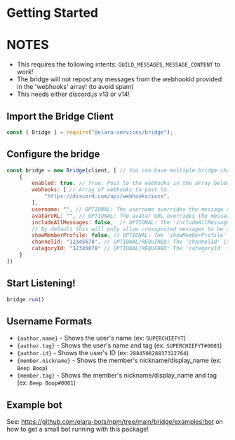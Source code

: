 # Getting Started


# NOTES
- This requires the following intents: `GUILD_MESSAGES`, `MESSAGE_CONTENT` to work!
- The bridge will not repost any messages from the webhookId provided in the 'webhooks' array! (to avoid spam)
- This needs either discord.js v13 or v14!


## Import the Bridge Client
```js
const { Bridge } = require("@elara-services/bridge");
```

## Configure the bridge
```js
const bridge = new Bridge(client, [ // You can have multiple bridge channels 
    {
        enabled: true, // True: Post to the webhooks in the array below
        webhooks: [ // Array of webhooks to post to.
            "https://discord.com/api/webhooks/xxxx", 
        ],
        username: "", // OPTIONAL: The username overrides the message author/member info | View "Username formats" below!
        avatarURL: "", // OPTIONAL: The avatar URL overrides the message author/member avatar URL
        includeAllMessages: false,  // OPTIONAL: The 'includeAllMessages' boolean will bridge ALL messages in the channel/category ID provided. (DEFAULT: FALSE)
        // By default this will only allow crossposted messages to be announced.
        showMemberProfile: false, // OPTIONAL: THe 'showMemberProfile' boolean will make the username and avatarURL for the member's info (if any) (DEFAULT: FALSE)
        channelId: "12345678", // OPTIONAL/REQUIRED: The 'channelId' is the channel it will be listening to messages in (This channel ID is only required if there is no Category ID provided)
        categoryId: "12345678" // OPTIONAL/REQUIRED: The 'categoryId' is the category it will be listening to messages in (This is only required if there is no channelId provided!)
    }
])
```

## Start Listening!
```js
bridge.run()
```


## Username Formats
- `{author.name}` - Shows the user's name (ex: `SUPERCHIEFYT`)
- `{author.tag}` - Shows the user's name and tag (ex: `SUPERCHIEFYT#0001`)
- `{author.id}` - Shows the user's ID (ex: `288450828837322764`)
- `{member.nickname}` - Shows the member's nickname/display_name (ex: `Beep Boop`)
- `{member.tag}` - Shows the member's nickname/display_name and tag (ex: `Beep Boop#0001`)



## Example bot
See: https://github.com/elara-bots/npm/tree/main/bridge/examples/bot on how to get a small bot running with this package!